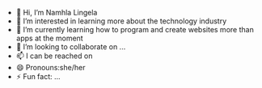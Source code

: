 - 👋 Hi, I’m Namhla Lingela
- 👀 I’m interested in learning more about the technology industry
- 🌱 I’m currently learning how to program and create websites more than apps at the moment
- 💞️ I’m looking to collaborate on ...
- 📫 I can be reached on 
- 😄 Pronouns:she/her
- ⚡ Fun fact: ...

<!---
Que-1/Que-1 is a ✨ special ✨ repository because its `README.md` (this file) appears on your GitHub profile.
You can click the Preview link to take a look at your changes.
--->
